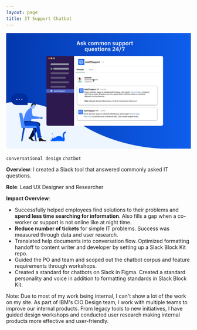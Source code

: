 ```yaml
---
layout: page
title: IT Support Chatbot
---
```



![chatbotitsupport](/images/chatbotitsupport.png)

`conversational design` `chatbot`

**Overview**: I created a Slack tool that answered commonly asked IT questions.

**Role**: Lead UX Designer and Researcher

**Impact Overview**:
- Successfully helped employees find solutions to their problems and **spend less time searching for information**. Also fills a gap when a co-worker or support is not online like at night time.
- **Reduce number of tickets** for simple IT problems. Success was measured through data and user research.
- Translated help documents into conversation flow. Optimized formatting handoff to content writer and developer by setting up a Slack Block Kit repo.
- Guided the PO and team and scoped out the chatbot corpus and feature requirements through workshops.
- Created a standard for chatbots on Slack in Figma. Created a standard personality and voice in addition to formatting standards in Slack Block Kit.

Note: Due to most of my work being internal, I can't show a lot of the work on my site. As part of IBM's CIO Design team, I work with multiple teams to improve our internal products. From legacy tools to new initiatives, I have guided design workshops and conducted user research making internal products more effective and user-friendly.
